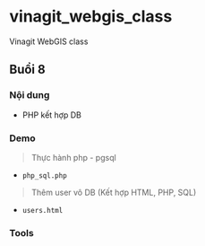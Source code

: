 # vinagit_webgis_class
Vinagit WebGIS class

## Buổi 8

### Nội dung

* PHP kết hợp DB

### Demo

> Thực hành php - pgsql

* `php_sql.php`

> Thêm user vô DB (Kết hợp HTML, PHP, SQL)

* `users.html`

### Tools

